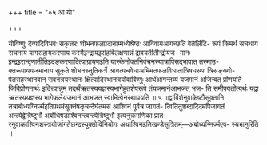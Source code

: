 +++
title = "०५ आ यो"

+++

योविष्णुः दैव्यःदिविभवः सकृत्तरः शोभनफलप्रदानाम्मध्येश्रेष्ठः आविवायआगच्छति वेतेर्लिटि- रूपं किमर्थं सचथाय सचनाय यागसहायकरणाय कस्मैइन्द्रायइरांहविर्लक्षणान्नं द्रावयतीतीन्द्रोयज- मानः इन्द्रइरान्दृणातीतिइदङ्करणादित्याग्रायणइति यास्केनोक्तनिर्वचनस्यात्रापिसद्भावात् तस्माउ- क्तरूपाययजमानाय सुकृते शोभनस्तुतिकर्त्रे आगत्यचवेधाअभिमतफलविधातात्रिषधस्थः त्रिसङ्ख्यो- पेतसहस्थानवान् सवनत्रयस्थानः क्षित्यादिस्थानत्रयोवाविष्णुः आर्थंआगन्तव्यं यजमानं अजिन्वत् प्रीणयति जिविप्रीणनार्थः इदित्त्वान्नुम् तदर्थंऋतस्ययज्ञस्यभागेहुतशेषरूपे तंयजमानंआभजत् भज- ति समीपयतीत्यर्थः यद्वा ऋतस्ययज्ञस्य भागेफलेयजमानं आभजत् स्वामित्वेनस्थापयति ॥ ५ ॥द्वाविंशेनुवाकेष्टौसूक्तानि तत्राबोध्यग्निर्ज्मइतिप्रथमंसूक्तंषळृचन्दैर्घतमसं आश्विनं पूर्वत्र जागतं- त्वितितुशब्दादिदमपिजागतं अन्त्येद्वेत्रिष्टुभौ अबोधिषडाश्विनन्त्वन्त्येत्रिष्टुभौ इत्यनुक्रमणिका प्रात- रनुवाकाश्विनशस्त्रयोर्जागतेछन्दस्युक्तोविनियोगः अथाश्विनइतिखण्डेसूत्रितम्—अबोध्यग्निर्ज्मएष- स्यभानुरिति ।